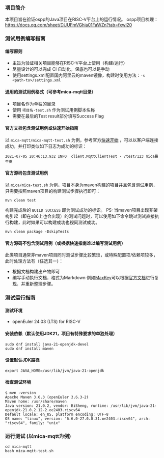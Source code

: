 ### 项目简介
本项目旨在验证ospp的Java项目在RISC-V平台上的运行情况。
ospp项目梳理：https://docs.qq.com/sheet/DUUFmVGhia01FaWZn?tab=fxwl20

### 测试用例编写指南
#### 编写原则
- 主旨为验证相关项目能够在RISC-V平台上使用（构建/运行）
- 尽量设计的可以完成 CI 自动化，保底也可以是手动
- 使用settings.xml配置国内阿里云的maven镜像，构建时使用方法：`-s <path-to>/settings.xml`

#### 通用的测试用例格式（可参考mica-mqtt目录）
- 项目名作为单独的目录
- 使用 `项目名-test.sh` 作为测试用例脚本名称
- 需要在最后的Test result部分填写Success Flag

#### 官方文档包含测试用例或快速开始指南
以 `mica-mqtt/mica-mqtt-test.sh` 为例，参考官方[快速开始](https://gitee.com/dromara/mica-mqtt/blob/master/example/README.md#%E5%BF%AB%E9%80%9F%E5%BC%80%E5%A7%8B) ，可以以客户端连接成功，并打印类似如下日志为成功的标识：
```
2021-07-05 20:46:13,932 INFO  client.MqttClientTest - /test/123	mica最牛皮
```

#### 官方源码包含测试用例
以 `mica/mica-test.sh` 为例，项目本身为maven构建的项目并且包含测试用例，只需要按照maven项目的构建测试步骤执行即可：
```
mvn clean test
```
构建完成后的 `BUILD SUCCESS` 即为测试成功的标识。
PS: 当maven项目出现非架构引起（即在x86上也会出现）的测试问题时，可以使用如下命令跳过测试直接执行构建，此时如果可以构建成功也视同测试成功。
```
mvn clean package -DskipTests
```

#### 官方源码不包含测试用例（或根据快速指南难以编写测试用例）
此类项目通常非maven项目同时测试步骤比较繁琐，或特殊配置项/依赖项较多，此时处理方法有（任选其一）：
- 根据文档构建出产物即可
- 编写手动执行文档，格式为Markdown
例如[MaxKey](https://gitee.com/dromara/MaxKey)可以根据[官方文档](https://www.maxkey.top/doc/docs/install/deploy_linux)进行复现，并重新整理步骤。

### 测试运行指南
#### 测试环境
- openEuler 24.03 (LTS) for RISC-V

#### 安装依赖（默认使用JDK21，项目有特殊要求的单独处理）
```
sudo dnf install java-21-openjdk-devel 
sudo dnf install maven
```

#### 设置默认JDK路径
```
export JAVA_HOME=/usr/lib/jvm/java-21-openjdk
```

#### 检查测试环境
```
$ mvn -version                                
Apache Maven 3.6.3 (openEuler 3.6.3-2)
Maven home: /usr/share/maven
Java version: 21.0.2, vendor: BiSheng, runtime: /usr/lib/jvm/java-21-openjdk-21.0.2.12-2.oe2403.riscv64
Default locale: en_US, platform encoding: UTF-8
OS name: "linux", version: "6.6.0-27.0.0.31.oe2403.riscv64", arch: "riscv64", family: "unix"
```

### 运行测试 (以mica-mqtt为例)
```
cd mica-mqtt
bash mica-mqtt-test.sh
```